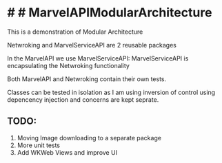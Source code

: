 # # # MarvelAPIModularArchitecture


This is a demonstration of Modular Architecture 

Netwroking and MarvelServiceAPI are 2 reusable packages

In the MarvelAPI we use MarvelServiceAPI: MarvelServiceAPI is encapsulating the Netwroking functionality

Both MarvelAPI and Netwroking contain their own tests. 

Classes can be tested in isolation as I am using inversion of control using depencency injection and concerns are kept seprate. 

## TODO:
1. Moving Image downloading to a separate package
2. More unit tests
3. Add WKWeb Views and improve UI


